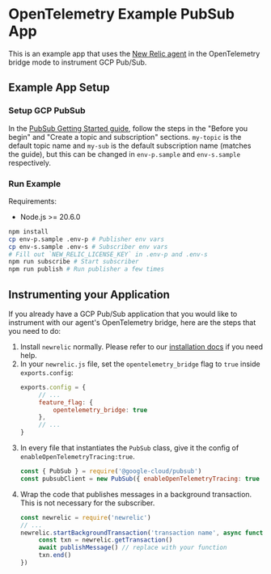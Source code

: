 # OpenTelemetry Example PubSub App

This is an example app that uses the [New Relic agent](https://github.com/newrelic/node-newrelic) in the OpenTelemetry bridge mode to instrument GCP Pub/Sub.

## Example App Setup

### Setup GCP PubSub

In the [PubSub Getting Started guide](https://cloud.google.com/pubsub/docs/publish-receive-messages-client-library#before-you-begin), follow the steps in the "Before you begin" and "Create a topic and subscription" sections. `my-topic` is the default topic name and `my-sub` is the default subscription name (matches the guide), but this can be changed in `env-p.sample` and `env-s.sample` respectively.

### Run Example

Requirements:

+ Node.js >= 20.6.0

```sh
npm install
cp env-p.sample .env-p # Publisher env vars
cp env-s.sample .env-s # Subscriber env vars
# Fill out `NEW_RELIC_LICENSE_KEY` in .env-p and .env-s
npm run subscribe # Start subscriber
npm run publish # Run publisher a few times
```

## Instrumenting your Application

If you already have a GCP Pub/Sub application that you would like to instrument with our agent's OpenTelemetry bridge, here are the steps that you need to do:

1. Install `newrelic` normally. Please refer to our [installation docs](https://docs.newrelic.com/docs/apm/agents/nodejs-agent/installation-configuration/install-nodejs-agent/) if you need help.
2. In your `newrelic.js` file, set the `opentelemetry_bridge` flag to `true` inside `exports.config`:
   ```javascript
   exports.config = {
        // ...
        feature_flag: {
            opentelemetry_bridge: true
        },
        // ...
   }
   ```
3. In every file that instantiates the `PubSub` class, give it the config of `enableOpenTelemetryTracing:true`.
   ```javascript
   const { PubSub } = require('@google-cloud/pubsub')
   const pubsubClient = new PubSub({ enableOpenTelemetryTracing: true })
   ```
4. Wrap the code that publishes messages in a background transaction. This is not necessary for the subscriber.
   ```javascript
   const newrelic = require('newrelic')
   // ...
   newrelic.startBackgroundTransaction('transaction name', async function handleTransaction() {
        const txn = newrelic.getTransaction()
        await publishMessage() // replace with your function
        txn.end()
   })
   ```

